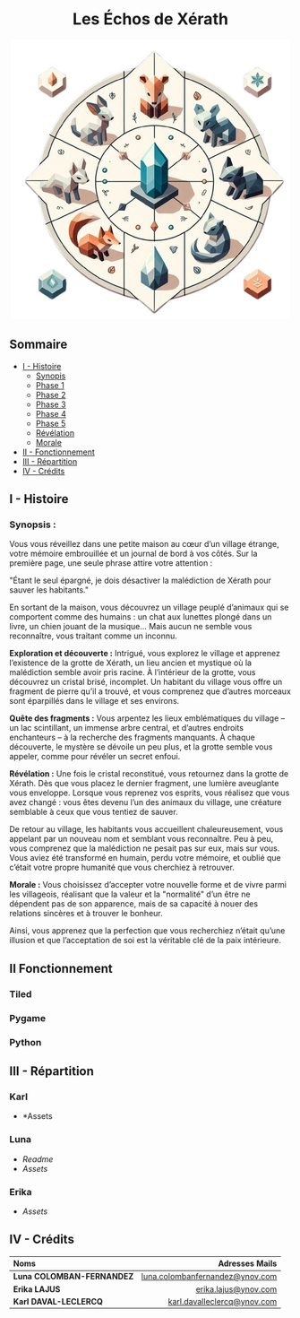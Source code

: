 # <center> **Les Échos de Xérath**

<p align="center">
  <img src="Assets/LOGO.png" />
</p>


## Sommaire

- [I - Histoire](#i---histoire)
    - [Synopis](#introduction-et-contexte-)
    - [Phase 1](#phase-1---exploration-du-village-)
    - [Phase 2](#phase-2---premiers-indices-et-fragments-)
    - [Phase 3](#phase-3---quête-des-fragments-)
    - [Phase 4](#phase-4---révélation-au-temple-)
    - [Phase 5](#phase-5---retour-dans-le-village-et-la-découverte-de-la-vérité-)
    - [Révélation](#révélation-)
    - [Morale](#morale-)
- [II - Fonctionnement](#ii-fonctionnement)
- [III - Répartition](#iii---répartition)
- [IV - Crédits](#iv---crédits)

## I - Histoire

### Synopsis :
Vous vous réveillez dans une petite maison au cœur d’un village étrange, votre mémoire embrouillée et un journal de bord à vos côtés. Sur la première page, une seule phrase attire votre attention :

"Étant le seul épargné, je dois désactiver la malédiction de Xérath pour sauver les habitants."

En sortant de la maison, vous découvrez un village peuplé d’animaux qui se comportent comme des humains : un chat aux lunettes plongé dans un livre, un chien jouant de la musique... Mais aucun ne semble vous reconnaître, vous traitant comme un inconnu.

**Exploration et découverte :**
Intrigué, vous explorez le village et apprenez l’existence de la grotte de Xérath, un lieu ancien et mystique où la malédiction semble avoir pris racine. À l’intérieur de la grotte, vous découvrez un cristal brisé, incomplet. Un habitant du village vous offre un fragment de pierre qu’il a trouvé, et vous comprenez que d’autres morceaux sont éparpillés dans le village et ses environs.

**Quête des fragments :**
Vous arpentez les lieux emblématiques du village – un lac scintillant, un immense arbre central, et d’autres endroits enchanteurs – à la recherche des fragments manquants. À chaque découverte, le mystère se dévoile un peu plus, et la grotte semble vous appeler, comme pour révéler un secret enfoui.

**Révélation :**
Une fois le cristal reconstitué, vous retournez dans la grotte de Xérath. Dès que vous placez le dernier fragment, une lumière aveuglante vous enveloppe. Lorsque vous reprenez vos esprits, vous réalisez que vous avez changé : vous êtes devenu l’un des animaux du village, une créature semblable à ceux que vous tentiez de sauver.

De retour au village, les habitants vous accueillent chaleureusement, vous appelant par un nouveau nom et semblant vous reconnaître. Peu à peu, vous comprenez que la malédiction ne pesait pas sur eux, mais sur vous. Vous aviez été transformé en humain, perdu votre mémoire, et oublié que c’était votre propre humanité que vous cherchiez à retrouver.

**Morale :**
Vous choisissez d’accepter votre nouvelle forme et de vivre parmi les villageois, réalisant que la valeur et la "normalité" d’un être ne dépendent pas de son apparence, mais de sa capacité à nouer des relations sincères et à trouver le bonheur.

Ainsi, vous apprenez que la perfection que vous recherchiez n’était qu’une illusion et que l’acceptation de soi est la véritable clé de la paix intérieure.

## II Fonctionnement

### Tiled


### Pygame


### Python


## III - Répartition

### Karl

*  *Assets


### Luna

* *Readme*
* *Assets*


### Erika

* *Assets*

   
## IV - Crédits

| Noms                         |                Adresses Mails |
| :-----------------------     |      -----------------------: |
|**Luna COLOMBAN-FERNANDEZ**   |luna.colombanfernandez@ynov.com|
|**Erika LAJUS**               |erika.lajus@ynov.com           |
|**Karl DAVAL-LECLERCQ**       |karl.davalleclercq@ynov.com    |